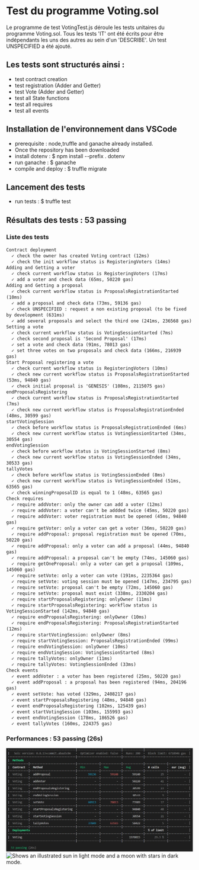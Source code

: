 
# Test du programme Voting.sol

Le programme de test VotingTest.js déroule les tests unitaires du programme Voting.sol.
Tous les tests 'IT' ont été écrits pour être indépendants les uns des autres au sein d'un 'DESCRIBE'.
Un test UNSPECIFIED a été ajouté.


## Les tests sont structurés ainsi :
- test contract creation
- test registration (Adder and Getter)
- test Vote (Adder and Getter)
- test all State functions
- test all requires
- test all events

## Installation de l'environnement dans VSCode
- prerequisite : node,truffle and ganache already installed.
- Once the repository has been downloaded
- install dotenv : $ npm install --prefix . dotenv 
- run ganache : $ ganache
- compile and deploy : $ truffle migrate 

## Lancement des tests
- run tests : $ truffle test

## Résultats des tests : 53 passing
### Liste des tests
    Contract deployment
      ✓ check the owner has created Voting contract (12ms)
      ✓ check the init workflow status is RegisteringVoters (14ms)
    Adding and Getting a voter
      ✓ check current workflow status is RegisteringVoters (17ms)
      ✓ add a voter and check data (65ms, 50220 gas)
    Adding and Getting a proposal
      ✓ check current workflow status is ProposalsRegistrationStarted (10ms)
      ✓ add a proposal and check data (73ms, 59136 gas)
      ✓ check UNSPECIFIED : request a non existing proposal (to be fixed by development (631ms)
      ✓ add several proposals and select the third one (241ms, 236568 gas)
    Setting a vote
      ✓ check current workflow status is VotingSessionStarted (7ms)
      ✓ check second proposal is 'Second Proposal' (17ms)
      ✓ set a vote and check data (91ms, 78013 gas)
      ✓ set three votes on two proposals and check data (166ms, 216939 gas)
    Start Proposal registering a vote
      ✓ check current workflow status is RegisteringVoters (10ms)
      ✓ check new current workflow status is ProposalsRegistrationStarted (53ms, 94840 gas)
      ✓ check initial proposal is 'GENESIS' (108ms, 2115075 gas)
    endProposalsRegistering
      ✓ check current workflow status is ProposalsRegistrationStarted (7ms)
      ✓ check new current workflow status is ProposalsRegistrationEnded (48ms, 30599 gas)
    startVotingSession
      ✓ check before workflow status is ProposalsRegistrationEnded (6ms)
      ✓ check new current workflow status is VotingSessionStarted (34ms, 30554 gas)
    endVotingSession
      ✓ check before workflow status is VotingSessionStarted (8ms)
      ✓ check new current workflow status is VotingSessionEnded (34ms, 30533 gas)
    tallyVotes
      ✓ check before workflow status is VotingSessionEnded (8ms)
      ✓ check new current workflow status is VotingSessionEnded (51ms, 63565 gas)
      ✓ check winningProposalID is equal to 1 (48ms, 63565 gas)
    Check requires
      ✓ require addVoter: only the owner can add a voter (12ms)
      ✓ require addVoter: a voter can't be addded twice (45ms, 50220 gas)
      ✓ require addVoter: voter registration must be opened (45ms, 94840 gas)
      ✓ require getVoter: only a voter can get a voter (36ms, 50220 gas)
      ✓ require addProposal: proposal registration must be opened (70ms, 50220 gas)
      ✓ require addProposal: only a voter can add a proposal (44ms, 94840 gas)
      ✓ require addProposal: a proposal can't be empty (74ms, 145060 gas)
      ✓ require getOneProposal: only a voter can get a proposal (109ms, 145060 gas)
      ✓ require setVote: only a voter can vote (191ms, 2235364 gas)
      ✓ require setVote: voting session must be opened (147ms, 234795 gas)
      ✓ require setVote: proposal can't be empty (72ms, 145060 gas)
      ✓ require setVote: proposal must exist (338ms, 2330204 gas)
      ✓ require startProposalsRegistering: onlyOwner (11ms)
      ✓ require startProposalsRegistering: workflow status is VotingSessionStarted (142ms, 94840 gas)
      ✓ require endProposalsRegistering: onlyOwner (10ms)
      ✓ require endProposalsRegistering: ProposalsRegistrationStarted (12ms)
      ✓ require startVotingSession: onlyOwner (8ms)
      ✓ require startVotingSession: ProposalsRegistrationEnded (99ms)
      ✓ require endVotingSession: onlyOwner (10ms)
      ✓ require endVotingSession: VotingSessionStarted (8ms)
      ✓ require tallyVotes: onlyOwner (11ms)
      ✓ require tallyVotes: VotingSessionEnded (33ms)
    Check events
      ✓ event addVoter : a voter has been registered (25ms, 50220 gas)
      ✓ event addProposal : a proposal has been registered (94ms, 204196 gas)
      ✓ event setVote: has voted (329ms, 2408217 gas)
      ✓ event startProposalsRegistering (48ms, 94840 gas)
      ✓ event endProposalsRegistering (102ms, 125439 gas)
      ✓ event startVotingSession (103ms, 155993 gas)
      ✓ event endVotingSession (178ms, 186526 gas)
      ✓ event tallyVotes (160ms, 224375 gas)

### Performances : 53 passing (26s)

<picture>
<img alt="Shows performances." src="./performance%20VotingTest.jpg">
<picture>
<picture>
<img alt="Shows an illustrated sun in light mode and a moon with stars in dark mode." src="https://user-images.githubusercontent.com/25423296/163456779-a8556205-d0a5-45e2-ac17-42d089e3c3f8.png" height="62" width="62">
</picture>

